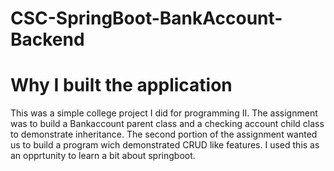 # CSC-SpringBoot-BankAccount-Backend


# Why I built the application

This was a simple college project I did for programming II. The assignment was to build a Bankaccount parent class and a checking account child class to demonstrate inheritance. The second portion of the assignment wanted us to build a program wich demonstrated CRUD like features. I used this as an opprtunity to learn a bit about springboot.
